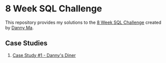 # 8 Week SQL Challenge

This repository provides my solutions to the [8 Week SQL Challenge](https://8weeksqlchallenge.com/) created by [Danny Ma](https://www.linkedin.com/in/datawithdanny).

## Case Studies
1. [Case Study #1 - Danny's Diner](#case-study-1---dannys-diner)
